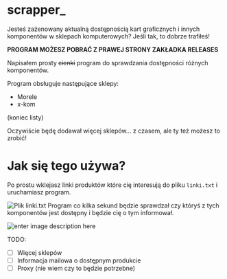 # scrapper_
Jesteś zażenowany aktualną dostępnością kart graficznych i innych komponentów w sklepach komputerowych?
Jeśli tak, to dobrze trafiłeś!

**PROGRAM MOŻESZ POBRAĆ Z PRAWEJ STRONY ZAKŁADKA RELEASES**

Napisałem prosty ~~cienki~~ program do sprawdzania dostępności różnych komponentów.

Program obsługuje następujące sklepy:
- Morele
- x-kom

(koniec listy)

Oczywiście będę dodawał więcej sklepów... z czasem, ale ty też możesz to zrobić!

# Jak się tego używa?
Po prostu wklejasz linki produktów które cię interesują do pliku `linki.txt` i uruchamiasz program.

![Plik linki.txt](https://i.ibb.co/wsDYTVh/howto.png) 
Program co kilka sekund będzie sprawdzał czy któryś z tych komponentów jest dostępny i będzie cię o tym informował.

![enter image description here](https://i.ibb.co/t4S5dVD/howto2.png)

TODO:

 - [ ] Więcej sklepów
 - [ ] Informacja mailowa o dostępnym produkcie
 - [ ] Proxy (nie wiem czy to będzie potrzebne)
